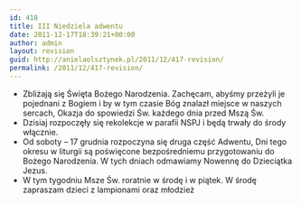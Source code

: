 ```yaml
---
id: 418
title: III Niedziela adwentu
date: 2011-12-17T18:39:21+00:00
author: admin
layout: revision
guid: http://anielaolsztynek.pl/2011/12/417-revision/
permalink: /2011/12/417-revision/
---
```

  * Zbliżają się Święta Bożego Narodzenia. Zachęcam, abyśmy przeżyli je pojednani z Bogiem i by w tym czasie Bóg znalazł miejsce w naszych sercach, Okazja do spowiedzi Św. każdego dnia przed Mszą Św.
  * Dzisiaj rozpoczęły się rekolekcje w parafii NSPJ i będą trwały do środy włącznie.
  * Od soboty &#8211; 17 grudnia rozpoczyna się druga część Adwentu, Dni tego okresu w liturgii są poświęcone bezpośredniemu przygotowaniu do Bożego Narodzenia. W tych dniach odmawiamy Nowennę do Dzieciątka Jezus.
  * W tym tygodniu Msze Św. roratnie w środę i w piątek. W środę zapraszam dzieci z lampionami oraz młodzież